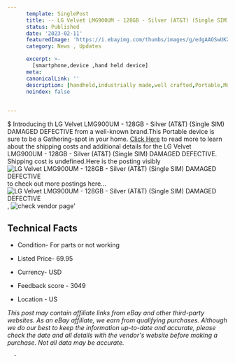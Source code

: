 ```yaml
---
      template: SinglePost
      title: -- LG Velvet LMG900UM - 128GB - Silver (AT&T) (Single SIM) DAMAGED DEFECTIVE
      status: Published
      date: '2023-02-11'
      featuredImage: 'https://i.ebayimg.com/thumbs/images/g/edgAAOSwUKZj55dw/s-l225.jpg'
      category: News , Updates

      excerpt: >-
        [smartphone,device ,hand held device]
      meta:
      canonicalLink: ''
      description: [handheld,industrially made,well crafted,Portable,Mobile,Compact,Convenient,Lightweight,Maneuverable,Man-portable,Miniature,Carriable,Hand-held,Light,Holdable,Transportable,Mobile device,Pocket-sized,On-the-go,Wireless,Cordless,Compact size,Convenient size, smartphone,device ,hand held device]
      noindex: false
      

---
```

$
      Introducing th LG Velvet LMG900UM - 128GB - Silver (AT&T) (Single SIM) DAMAGED DEFECTIVE from a well-known brand.This Portable device  is sure to be a Gathering-spot in your home. [Click Here](https://www.ebay.com/itm/304801402239?hash=item46f7944d7f%3Ag%3AedgAAOSwUKZj55dw&mkevt=1&mkcid=1&mkrid=711-53200-19255-0&campid=%253CePNCampaignId%253E&customid=%253CreferenceId%253E&toolid=10049) to read more to learn about the shipping costs and additional details for the LG Velvet LMG900UM - 128GB - Silver (AT&T) (Single SIM) DAMAGED DEFECTIVE. Shipping cost is undefined.Here is the posting visibly ![LG Velvet LMG900UM - 128GB - Silver (AT&T) (Single SIM) DAMAGED DEFECTIVE](https://i.ebayimg.com/thumbs/images/g/edgAAOSwUKZj55dw/s-l225.jpg) to check out more postings here... ![LG Velvet LMG900UM - 128GB - Silver (AT&T) (Single SIM) DAMAGED DEFECTIVE](https://i.ebayimg.com/images/g/edgAAOSwUKZj55dw/s-l1600.jpg), ![check vendor page](https://origin-galleryplus.ebayimg.com/ws/web/304801402239_2_0_1/225x225.jpg,https://origin-galleryplus.ebayimg.com/ws/web/304801402239_3_0_1/225x225.jpg,https://origin-galleryplus.ebayimg.com/ws/web/304801402239_4_0_1/225x225.jpg,https://origin-galleryplus.ebayimg.com/ws/web/304801402239_5_0_1/225x225.jpg,https://origin-galleryplus.ebayimg.com/ws/web/304801402239_6_0_1/225x225.jpg)'

      

 ## Technical Facts 



     
      

 - Condition- For parts or not working 


      

 - Listed Price- 69.95 


      

 - Currency- USD 


      

 - Feedback score - 3049 


      

 - Location - US 


      
      

 *_This post may contain affiliate links from eBay and other third-party websites. As an eBay affiliate, we earn from qualifying purchases. Although we do our best to keep the information up-to-date and accurate, please check the date and all details with the vendor's website before making a purchase. Not all data may be accurate._*




      -
